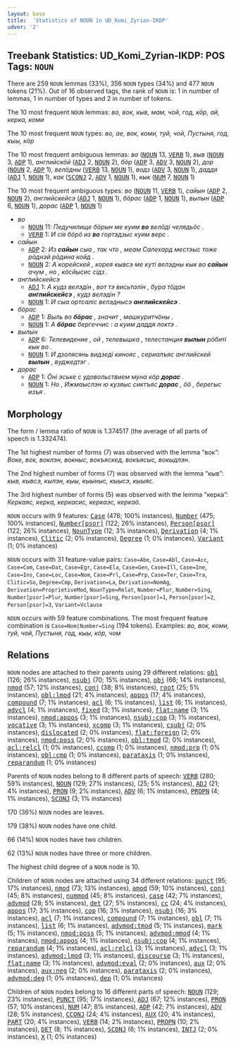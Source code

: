 ```yaml
---
layout: base
title:  'Statistics of NOUN in UD_Komi_Zyrian-IKDP'
udver: '2'
---
```


## Treebank Statistics: UD_Komi_Zyrian-IKDP: POS Tags: `NOUN`

There are 259 `NOUN` lemmas (33%), 356 `NOUN` types (34%) and 477 `NOUN` tokens (21%).
Out of 16 observed tags, the rank of `NOUN` is: 1 in number of lemmas, 1 in number of types and 2 in number of tokens.

The 10 most frequent `NOUN` lemmas: <em>во, вок, кыв, мам, чой, год, кӧр, ай, керка, коми</em>

The 10 most frequent `NOUN` types:  <em>во, ае, вок, коми, туй, чой, Пустыня, год, кыы, кӧр</em>

The 10 most frequent ambiguous lemmas: <em>во</em> (<tt><a href="kpv_ikdp-pos-NOUN.html">NOUN</a></tt> 13, <tt><a href="kpv_ikdp-pos-VERB.html">VERB</a></tt> 1), <em>выв</em> (<tt><a href="kpv_ikdp-pos-NOUN.html">NOUN</a></tt> 3, <tt><a href="kpv_ikdp-pos-ADP.html">ADP</a></tt> 1), <em>английскӧй</em> (<tt><a href="kpv_ikdp-pos-ADJ.html">ADJ</a></tt> 2, <tt><a href="kpv_ikdp-pos-NOUN.html">NOUN</a></tt> 2), <em>бӧр</em> (<tt><a href="kpv_ikdp-pos-ADP.html">ADP</a></tt> 3, <tt><a href="kpv_ikdp-pos-ADV.html">ADV</a></tt> 3, <tt><a href="kpv_ikdp-pos-NOUN.html">NOUN</a></tt> 2), <em>дор</em> (<tt><a href="kpv_ikdp-pos-NOUN.html">NOUN</a></tt> 2, <tt><a href="kpv_ikdp-pos-ADP.html">ADP</a></tt> 1), <em>велӧдны</em> (<tt><a href="kpv_ikdp-pos-VERB.html">VERB</a></tt> 13, <tt><a href="kpv_ikdp-pos-NOUN.html">NOUN</a></tt> 1), <em>водз</em> (<tt><a href="kpv_ikdp-pos-ADV.html">ADV</a></tt> 3, <tt><a href="kpv_ikdp-pos-NOUN.html">NOUN</a></tt> 1), <em>даддя</em> (<tt><a href="kpv_ikdp-pos-ADJ.html">ADJ</a></tt> 1, <tt><a href="kpv_ikdp-pos-NOUN.html">NOUN</a></tt> 1), <em>как</em> (<tt><a href="kpv_ikdp-pos-SCONJ.html">SCONJ</a></tt> 2, <tt><a href="kpv_ikdp-pos-ADV.html">ADV</a></tt> 1, <tt><a href="kpv_ikdp-pos-NOUN.html">NOUN</a></tt> 1), <em>кык</em> (<tt><a href="kpv_ikdp-pos-NUM.html">NUM</a></tt> 7, <tt><a href="kpv_ikdp-pos-NOUN.html">NOUN</a></tt> 1)

The 10 most frequent ambiguous types:  <em>во</em> (<tt><a href="kpv_ikdp-pos-NOUN.html">NOUN</a></tt> 11, <tt><a href="kpv_ikdp-pos-VERB.html">VERB</a></tt> 1), <em>сайын</em> (<tt><a href="kpv_ikdp-pos-ADP.html">ADP</a></tt> 2, <tt><a href="kpv_ikdp-pos-NOUN.html">NOUN</a></tt> 2), <em>английскейсэ</em> (<tt><a href="kpv_ikdp-pos-ADJ.html">ADJ</a></tt> 1, <tt><a href="kpv_ikdp-pos-NOUN.html">NOUN</a></tt> 1), <em>бӧрас</em> (<tt><a href="kpv_ikdp-pos-ADP.html">ADP</a></tt> 1, <tt><a href="kpv_ikdp-pos-NOUN.html">NOUN</a></tt> 1), <em>вылын</em> (<tt><a href="kpv_ikdp-pos-ADP.html">ADP</a></tt> 6, <tt><a href="kpv_ikdp-pos-NOUN.html">NOUN</a></tt> 1), <em>дорас</em> (<tt><a href="kpv_ikdp-pos-ADP.html">ADP</a></tt> 1, <tt><a href="kpv_ikdp-pos-NOUN.html">NOUN</a></tt> 1)


* <em>во</em>
  * <tt><a href="kpv_ikdp-pos-NOUN.html">NOUN</a></tt> 11: <em>Педучилище бӧрын ме куим <b>во</b> велӧді челядьӧс .</em>
  * <tt><a href="kpv_ikdp-pos-VERB.html">VERB</a></tt> 1: <em>И сія бӧрӧ из <b>во</b> гортэдзыс куим верс .</em>
* <em>сайын</em>
  * <tt><a href="kpv_ikdp-pos-ADP.html">ADP</a></tt> 2: <em>Из <b>сайын</b> сыа , так что , меам Салехард местэыс тоже рӧднэй рӧдина койд .</em>
  * <tt><a href="kpv_ikdp-pos-NOUN.html">NOUN</a></tt> 2: <em>А корейскей , корея кывсэ ме куті велэдны кык во <b>сайын</b> ачум , но , кӧсйысис сідз .</em>
* <em>английскейсэ</em>
  * <tt><a href="kpv_ikdp-pos-ADJ.html">ADJ</a></tt> 1: <em>А кудз велэдін , вот тэ висьталін , бура тӧдан <b>английскейсэ</b> , кудз велэдін ?</em>
  * <tt><a href="kpv_ikdp-pos-NOUN.html">NOUN</a></tt> 1: <em>И сыа ортсаліс велэднысэ <b>английскейсэ</b> .</em>
* <em>бӧрас</em>
  * <tt><a href="kpv_ikdp-pos-ADP.html">ADP</a></tt> 1: <em>Выль во <b>бӧрас</b> , значит , машкуритчӧны .</em>
  * <tt><a href="kpv_ikdp-pos-NOUN.html">NOUN</a></tt> 1: <em>А <b>бӧрас</b> бергеччис : а куим даддя локтэ .</em>
* <em>вылын</em>
  * <tt><a href="kpv_ikdp-pos-ADP.html">ADP</a></tt> 6: <em>Телевидение , ой , телевышка , телестанция <b>вылын</b> рӧбиті кык во .</em>
  * <tt><a href="kpv_ikdp-pos-NOUN.html">NOUN</a></tt> 1: <em>И дзолясянь видзеді кинояс , сериалъяс английскей <b>вылын</b> , вуджедтэг .</em>
* <em>дорас</em>
  * <tt><a href="kpv_ikdp-pos-ADP.html">ADP</a></tt> 1: <em>Ӧні эське с удовольствием муна кӧр <b>дорас</b> .</em>
  * <tt><a href="kpv_ikdp-pos-NOUN.html">NOUN</a></tt> 1: <em>Но , Ижмаыслэн ю кузяыс сиктъяс <b>дорас</b> , ӧӧ , берегыс изъя .</em>

## Morphology

The form / lemma ratio of `NOUN` is 1.374517 (the average of all parts of speech is 1.332474).

The 1st highest number of forms (7) was observed with the lemma “вок”: <em>Воке, вок, воклэн, вокныс, вокъяскед, вокъясыс, вокыдлэн</em>.

The 2nd highest number of forms (7) was observed with the lemma “кыв”: <em>кыв, кывсэ, кылэн, кыы, кыыныс, кыысэ, кыыяс</em>.

The 3rd highest number of forms (5) was observed with the lemma “керка”: <em>Керкаяс, керка, керкасис, керкаэс, керкаӧ</em>.

`NOUN` occurs with 9 features: <tt><a href="kpv_ikdp-feat-Case.html">Case</a></tt> (476; 100% instances), <tt><a href="kpv_ikdp-feat-Number.html">Number</a></tt> (475; 100% instances), <tt><a href="kpv_ikdp-feat-Number-psor.html">Number[psor]</a></tt> (122; 26% instances), <tt><a href="kpv_ikdp-feat-Person-psor.html">Person[psor]</a></tt> (122; 26% instances), <tt><a href="kpv_ikdp-feat-NounType.html">NounType</a></tt> (12; 3% instances), <tt><a href="kpv_ikdp-feat-Derivation.html">Derivation</a></tt> (4; 1% instances), <tt><a href="kpv_ikdp-feat-Clitic.html">Clitic</a></tt> (2; 0% instances), <tt><a href="kpv_ikdp-feat-Degree.html">Degree</a></tt> (1; 0% instances), <tt><a href="kpv_ikdp-feat-Variant.html">Variant</a></tt> (1; 0% instances)

`NOUN` occurs with 31 feature-value pairs: `Case=Abe`, `Case=Abl`, `Case=Acc`, `Case=Com`, `Case=Dat`, `Case=Egr`, `Case=Ela`, `Case=Gen`, `Case=Ill`, `Case=Ine`, `Case=Ins`, `Case=Loc`, `Case=Nom`, `Case=Prl`, `Case=Prp`, `Case=Ter`, `Case=Tra`, `Clitic=So`, `Degree=Cmp`, `Derivation=La`, `Derivation=NomAg`, `Derivation=ProprietiveMod`, `NounType=Relat`, `Number=Plur`, `Number=Sing`, `Number[psor]=Plur`, `Number[psor]=Sing`, `Person[psor]=1`, `Person[psor]=2`, `Person[psor]=3`, `Variant=Vclause`

`NOUN` occurs with 59 feature combinations.
The most frequent feature combination is `Case=Nom|Number=Sing` (194 tokens).
Examples: <em>во, вок, коми, туй, чой, Пустыня, год, кыы, кӧр, чом</em>


## Relations

`NOUN` nodes are attached to their parents using 29 different relations: <tt><a href="kpv_ikdp-dep-obl.html">obl</a></tt> (126; 26% instances), <tt><a href="kpv_ikdp-dep-nsubj.html">nsubj</a></tt> (70; 15% instances), <tt><a href="kpv_ikdp-dep-obj.html">obj</a></tt> (66; 14% instances), <tt><a href="kpv_ikdp-dep-nmod.html">nmod</a></tt> (57; 12% instances), <tt><a href="kpv_ikdp-dep-conj.html">conj</a></tt> (38; 8% instances), <tt><a href="kpv_ikdp-dep-root.html">root</a></tt> (25; 5% instances), <tt><a href="kpv_ikdp-dep-obl-lmod.html">obl:lmod</a></tt> (21; 4% instances), <tt><a href="kpv_ikdp-dep-appos.html">appos</a></tt> (17; 4% instances), <tt><a href="kpv_ikdp-dep-compound.html">compound</a></tt> (7; 1% instances), <tt><a href="kpv_ikdp-dep-acl.html">acl</a></tt> (6; 1% instances), <tt><a href="kpv_ikdp-dep-list.html">list</a></tt> (6; 1% instances), <tt><a href="kpv_ikdp-dep-advcl.html">advcl</a></tt> (4; 1% instances), <tt><a href="kpv_ikdp-dep-fixed.html">fixed</a></tt> (3; 1% instances), <tt><a href="kpv_ikdp-dep-flat-name.html">flat:name</a></tt> (3; 1% instances), <tt><a href="kpv_ikdp-dep-nmod-appos.html">nmod:appos</a></tt> (3; 1% instances), <tt><a href="kpv_ikdp-dep-nsubj-cop.html">nsubj:cop</a></tt> (3; 1% instances), <tt><a href="kpv_ikdp-dep-vocative.html">vocative</a></tt> (3; 1% instances), <tt><a href="kpv_ikdp-dep-xcomp.html">xcomp</a></tt> (3; 1% instances), <tt><a href="kpv_ikdp-dep-csubj.html">csubj</a></tt> (2; 0% instances), <tt><a href="kpv_ikdp-dep-dislocated.html">dislocated</a></tt> (2; 0% instances), <tt><a href="kpv_ikdp-dep-flat-foreign.html">flat:foreign</a></tt> (2; 0% instances), <tt><a href="kpv_ikdp-dep-nmod-poss.html">nmod:poss</a></tt> (2; 0% instances), <tt><a href="kpv_ikdp-dep-obl-tmod.html">obl:tmod</a></tt> (2; 0% instances), <tt><a href="kpv_ikdp-dep-acl-relcl.html">acl:relcl</a></tt> (1; 0% instances), <tt><a href="kpv_ikdp-dep-ccomp.html">ccomp</a></tt> (1; 0% instances), <tt><a href="kpv_ikdp-dep-nmod-prp.html">nmod:prp</a></tt> (1; 0% instances), <tt><a href="kpv_ikdp-dep-obl-cmp.html">obl:cmp</a></tt> (1; 0% instances), <tt><a href="kpv_ikdp-dep-parataxis.html">parataxis</a></tt> (1; 0% instances), <tt><a href="kpv_ikdp-dep-reparandum.html">reparandum</a></tt> (1; 0% instances)

Parents of `NOUN` nodes belong to 8 different parts of speech: <tt><a href="kpv_ikdp-pos-VERB.html">VERB</a></tt> (280; 59% instances), <tt><a href="kpv_ikdp-pos-NOUN.html">NOUN</a></tt> (129; 27% instances),  (25; 5% instances), <tt><a href="kpv_ikdp-pos-ADJ.html">ADJ</a></tt> (21; 4% instances), <tt><a href="kpv_ikdp-pos-PRON.html">PRON</a></tt> (9; 2% instances), <tt><a href="kpv_ikdp-pos-ADV.html">ADV</a></tt> (6; 1% instances), <tt><a href="kpv_ikdp-pos-PROPN.html">PROPN</a></tt> (4; 1% instances), <tt><a href="kpv_ikdp-pos-SCONJ.html">SCONJ</a></tt> (3; 1% instances)

170 (36%) `NOUN` nodes are leaves.

179 (38%) `NOUN` nodes have one child.

66 (14%) `NOUN` nodes have two children.

62 (13%) `NOUN` nodes have three or more children.

The highest child degree of a `NOUN` node is 10.

Children of `NOUN` nodes are attached using 34 different relations: <tt><a href="kpv_ikdp-dep-punct.html">punct</a></tt> (95; 17% instances), <tt><a href="kpv_ikdp-dep-nmod.html">nmod</a></tt> (73; 13% instances), <tt><a href="kpv_ikdp-dep-amod.html">amod</a></tt> (59; 10% instances), <tt><a href="kpv_ikdp-dep-conj.html">conj</a></tt> (45; 8% instances), <tt><a href="kpv_ikdp-dep-nummod.html">nummod</a></tt> (45; 8% instances), <tt><a href="kpv_ikdp-dep-case.html">case</a></tt> (42; 7% instances), <tt><a href="kpv_ikdp-dep-advmod.html">advmod</a></tt> (28; 5% instances), <tt><a href="kpv_ikdp-dep-det.html">det</a></tt> (27; 5% instances), <tt><a href="kpv_ikdp-dep-cc.html">cc</a></tt> (24; 4% instances), <tt><a href="kpv_ikdp-dep-appos.html">appos</a></tt> (17; 3% instances), <tt><a href="kpv_ikdp-dep-cop.html">cop</a></tt> (16; 3% instances), <tt><a href="kpv_ikdp-dep-nsubj.html">nsubj</a></tt> (16; 3% instances), <tt><a href="kpv_ikdp-dep-acl.html">acl</a></tt> (7; 1% instances), <tt><a href="kpv_ikdp-dep-compound.html">compound</a></tt> (7; 1% instances), <tt><a href="kpv_ikdp-dep-obl.html">obl</a></tt> (7; 1% instances), <tt><a href="kpv_ikdp-dep-list.html">list</a></tt> (6; 1% instances), <tt><a href="kpv_ikdp-dep-advmod-tmod.html">advmod:tmod</a></tt> (5; 1% instances), <tt><a href="kpv_ikdp-dep-mark.html">mark</a></tt> (5; 1% instances), <tt><a href="kpv_ikdp-dep-nmod-poss.html">nmod:poss</a></tt> (5; 1% instances), <tt><a href="kpv_ikdp-dep-advmod-mmod.html">advmod:mmod</a></tt> (4; 1% instances), <tt><a href="kpv_ikdp-dep-nmod-appos.html">nmod:appos</a></tt> (4; 1% instances), <tt><a href="kpv_ikdp-dep-nsubj-cop.html">nsubj:cop</a></tt> (4; 1% instances), <tt><a href="kpv_ikdp-dep-reparandum.html">reparandum</a></tt> (4; 1% instances), <tt><a href="kpv_ikdp-dep-acl-relcl.html">acl:relcl</a></tt> (3; 1% instances), <tt><a href="kpv_ikdp-dep-advcl.html">advcl</a></tt> (3; 1% instances), <tt><a href="kpv_ikdp-dep-advmod-lmod.html">advmod:lmod</a></tt> (3; 1% instances), <tt><a href="kpv_ikdp-dep-discourse.html">discourse</a></tt> (3; 1% instances), <tt><a href="kpv_ikdp-dep-flat-name.html">flat:name</a></tt> (3; 1% instances), <tt><a href="kpv_ikdp-dep-advmod-eval.html">advmod:eval</a></tt> (2; 0% instances), <tt><a href="kpv_ikdp-dep-aux.html">aux</a></tt> (2; 0% instances), <tt><a href="kpv_ikdp-dep-aux-neg.html">aux:neg</a></tt> (2; 0% instances), <tt><a href="kpv_ikdp-dep-parataxis.html">parataxis</a></tt> (2; 0% instances), <tt><a href="kpv_ikdp-dep-advmod-deg.html">advmod:deg</a></tt> (1; 0% instances), <tt><a href="kpv_ikdp-dep-dep.html">dep</a></tt> (1; 0% instances)

Children of `NOUN` nodes belong to 16 different parts of speech: <tt><a href="kpv_ikdp-pos-NOUN.html">NOUN</a></tt> (129; 23% instances), <tt><a href="kpv_ikdp-pos-PUNCT.html">PUNCT</a></tt> (95; 17% instances), <tt><a href="kpv_ikdp-pos-ADJ.html">ADJ</a></tt> (67; 12% instances), <tt><a href="kpv_ikdp-pos-PRON.html">PRON</a></tt> (57; 10% instances), <tt><a href="kpv_ikdp-pos-NUM.html">NUM</a></tt> (47; 8% instances), <tt><a href="kpv_ikdp-pos-ADP.html">ADP</a></tt> (42; 7% instances), <tt><a href="kpv_ikdp-pos-ADV.html">ADV</a></tt> (28; 5% instances), <tt><a href="kpv_ikdp-pos-CCONJ.html">CCONJ</a></tt> (24; 4% instances), <tt><a href="kpv_ikdp-pos-AUX.html">AUX</a></tt> (20; 4% instances), <tt><a href="kpv_ikdp-pos-PART.html">PART</a></tt> (20; 4% instances), <tt><a href="kpv_ikdp-pos-VERB.html">VERB</a></tt> (14; 2% instances), <tt><a href="kpv_ikdp-pos-PROPN.html">PROPN</a></tt> (10; 2% instances), <tt><a href="kpv_ikdp-pos-DET.html">DET</a></tt> (8; 1% instances), <tt><a href="kpv_ikdp-pos-SCONJ.html">SCONJ</a></tt> (6; 1% instances), <tt><a href="kpv_ikdp-pos-INTJ.html">INTJ</a></tt> (2; 0% instances), <tt><a href="kpv_ikdp-pos-X.html">X</a></tt> (1; 0% instances)

